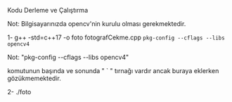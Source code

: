 Kodu Derleme ve Çalıştırma

Not: Bilgisayarınızda opencv'nin kurulu olması gerekmektedir.

1- g++ -std=c++17 -o foto fotografCekme.cpp `pkg-config --cflags --libs opencv4`

Not: "pkg-config --cflags --libs opencv4" 

komutunun başında ve sonunda " ` " tırnağı vardır ancak buraya eklerken gözükmemektedir.

2- ./foto
